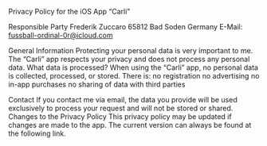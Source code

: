 Privacy Policy for the iOS App “Carli”

Responsible Party
Frederik Zuccaro
65812 Bad Soden
Germany
E-Mail: fussball-ordinal-0r@icloud.com

General Information
Protecting your personal data is very important to me. The “Carli” app respects your privacy and does not process any personal data.
What data is processed?
When using the “Carli” app, no personal data is collected, processed, or stored.
There is:
no registration
no advertising
no in-app purchases
no sharing of data with third parties

Contact
If you contact me via email, the data you provide will be used exclusively to process your request and will not be stored or shared.
Changes to the Privacy Policy
This privacy policy may be updated if changes are made to the app. The current version can always be found at the following link.
